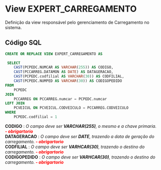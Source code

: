 # View EXPERT_CARREGAMENTO

Definição da view responsável pelo gerenciamento de Carregamento no sistema.  

## Código SQL

```sql
CREATE OR REPLACE VIEW EXPERT_CARREGAMENTO AS
 
 SELECT
    CAST(PCPEDC.NUMCAR AS VARCHAR(255)) AS CODIGO,
    CAST(PCCARREG.DATAMON AS DATE) AS DATAGERACAO,
    CAST(PCPEDC.codfilial AS VARCHAR(30)) AS CODFILIAL,
    CAST(PCPEDC.NUMPED AS VARCHAR(30)) AS CODIGOPEDIDO
FROM
    PCPEDC
JOIN
    PCCARREG ON PCCARREG.numcar = PCPEDC.numcar
LEFT JOIN
    PCVEICUL ON PCVEICUL.CODVEICULO = PCCARREG.CODVEICULO
WHERE
    PCPEDC.codfilial = 1
```
**CODIGO** : *O campo deve ser **VARCHAR(255)**, o mesmo e a chave primaria.****<font color="red"> - obrigartorio</font>***<br/>
**DATAGERACAO** : *O campo deve ser **DATE**, trazendo a data de geração do carregamento.****<font color="red"> - obrigartorio</font>***<br/>
**CODFILIAL** : *O campo deve ser **VARHCAR(30)**, trazendo o destino do carregamento.****<font color="red"> - obrigartorio</font>***<br/>
**CODIGOPEDIDO** : *O campo deve ser **VARHCAR(30)**, trazendo o destino do carregamento.****<font color="red"> - obrigartorio</font>***<br/>
